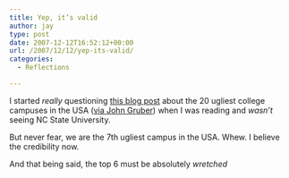 ```yaml
---
title: Yep, it’s valid
author: jay
type: post
date: 2007-12-12T16:52:12+00:00
url: /2007/12/12/yep-its-valid/
categories:
  - Reflections

---
```

I started _really_ questioning [this blog post][1] about the 20 ugliest college campuses in the USA ([via John Gruber][2]) when I was reading and _wasn’t_ seeing NC State University.

But never fear, we are the 7th ugliest campus in the USA. Whew. I believe the credibility now.

And that being said, the top 6 must be absolutely _wretched_

 [1]: http://campussqueeze.com/static/20-ugliest-colleges-in-the-USA.html
 [2]: http://daringfireball.net/linked/2007/december#wed-12-drexel